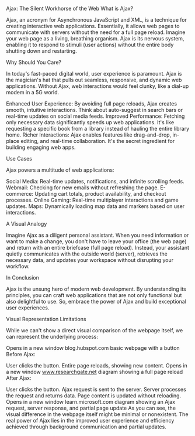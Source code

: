 Ajax: The Silent Workhorse of the Web
What is Ajax?

Ajax, an acronym for Asynchronous JavaScript and XML, is a technique for creating interactive web applications. Essentially, it allows web pages to communicate with servers without the need for a full page reload. Imagine your web page as a living, breathing organism. Ajax is its nervous system, enabling it to respond to stimuli (user actions) without the entire body shutting down and restarting.

Why Should You Care?

In today's fast-paced digital world, user experience is paramount. Ajax is the magician's hat that pulls out seamless, responsive, and dynamic web applications. Without Ajax, web interactions would feel clunky, like a dial-up modem in a 5G world.

Enhanced User Experience: By avoiding full page reloads, Ajax creates smooth, intuitive interactions. Think about auto-suggest in search bars or real-time updates on social media feeds.
Improved Performance: Fetching only necessary data significantly speeds up web applications. It's like requesting a specific book from a library instead of hauling the entire library home.
Richer Interactions: Ajax enables features like drag-and-drop, in-place editing, and real-time collaboration. It's the secret ingredient for building engaging web apps.

Use Cases

Ajax powers a multitude of web applications:

Social Media: Real-time updates, notifications, and infinite scrolling feeds.
Webmail: Checking for new emails without refreshing the page.
E-commerce: Updating cart totals, product availability, and checkout processes.
Online Gaming: Real-time multiplayer interactions and game updates.
Maps: Dynamically loading map data and markers based on user interactions.

A Visual Analogy

Imagine Ajax as a diligent personal assistant. When you need information or want to make a change, you don't have to leave your office (the web page) and return with an entire briefcase (full page reload). Instead, your assistant quietly communicates with the outside world (server), retrieves the necessary data, and updates your workspace without disrupting your workflow.

In Conclusion

Ajax is the unsung hero of modern web development. By understanding its principles, you can craft web applications that are not only functional but also delightful to use. So, embrace the power of Ajax and build exceptional user experiences.

Visual Representation Limitations

While we can't show a direct visual comparison of the webpage itself, we can represent the underlying process:

Opens in a new window
blog.hubspot.com
basic webpage with a button
Before Ajax:

User clicks the button.
Entire page reloads, showing new content.
Opens in a new window
www.researchgate.net
diagram showing a full page reload
After Ajax:

User clicks the button.
Ajax request is sent to the server.
Server processes the request and returns data.
Page content is updated without reloading.
Opens in a new window
learn.microsoft.com
diagram showing an Ajax request, server response, and partial page update
As you can see, the visual difference in the webpage itself might be minimal or nonexistent. The real power of Ajax lies in the improved user experience and efficiency achieved through background communication and partial updates.
